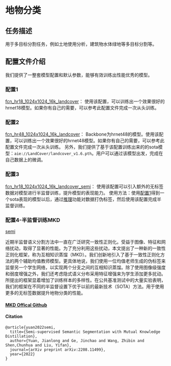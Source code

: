 # 地物分类

## 任务描述
用于多目标分割任务，例如土地使用分析，建筑物水体绿地等多目标分割等。

## 配置文件介绍
我们提供了一整套模型配置和默认参数，能够有效训练出性能优秀的模型。

### 配置1
[fcn_hr18_1024x1024_16k_landcover](fcn_hr18_1024x1024_16k_landcover.py)：
使用该配置，可以训练出一个效果很好的hrnet18模型。如果你有自己的需要，可以参考此配置文件完成一次从头训练。

### 配置2
[fcn_hr48_1024x1024_16k_landcover](fcn_hr48_1024x1024_16k_landcover.py)：
Backbone为hrnet48的模型。使用该配置，可以训练出一个效果很好的hrnet48模型。如果你有自己的需要，可以参考此配置文件完成一次从头训练。
另外，我们提供了基于该配置训练出来的的sota模型：`aie://LandCover/landcover_v1.6.pth`。用户可以通过该模型出发，完成在自己数据上的微调。

### 配置3
[fcn_hr18_1024x1024_16k_landcover_semi](fcn_hr18_1024x1024_16k_landcover_semi.py)：
使用该配置可以引入额外的无标签数据对模型进行半监督训练，提升模型的表现能力。
使用方法：使用[配置1](fcn_hr18_1024x1024_16k_landcover.py)得到一个sota表现的模型以后，通过[推理](/quickstart.ipynb#Test)功能对数据打伪标签，然后使用该配置完成半监督训练。

### 配置4-半监督训练MKD
[semi](semi.py)

近期半监督语义分割方法中一直在广泛研究一致性正则化。受益于图像、特征和网络扰动，取得了显著的性能。为了充分利用这些扰动，本文提出了一种新的一致性正则化框架，称为互相知识蒸馏（MKD）。我们创新地引入了基于一致性正则化方法的两个辅助均值教师模型。更具体地说，我们使用一位均值老师生成的伪标签来监督另一个学生网络，以实现两个分支之间的互相知识蒸馏。除了使用图像级强度和弱度增强之外，我们还考虑隐式语义分布采用特征增强来为学生添加更多扰动。所提出的框架显着增加了训练样本的多样性。在公共基准测试中的大量实验表明，我们的框架在不同的半监督设置下优于以前的最新技术（SOTA）方法。用于使用更多的无标签数据提升地物分类的性能。

#### [MKD Offical Github](https://github.com/jianlong-yuan/semi-mmseg)

#### Citation

```bibtext
@article{yuan2022semi,
  title={Semi-supervised Semantic Segmentation with Mutual Knowledge Distillation},
  author={Yuan, Jianlong and Ge, Jinchao and Wang, Zhibin and Shen,Chunhua and Liu, Yifan},
  journal={arXiv preprint arXiv:2208.11499},
  year={2022}
}
```
